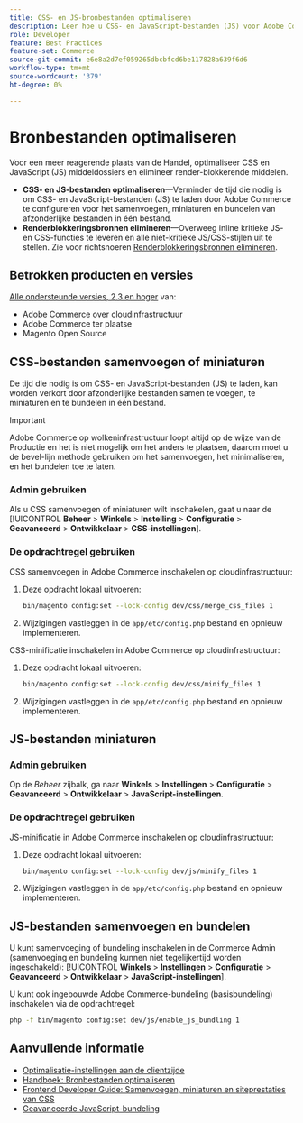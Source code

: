 ```yaml
---
title: CSS- en JS-bronbestanden optimaliseren
description: Leer hoe u CSS- en JavaScript-bestanden (JS) voor Adobe Commerce-projecten kunt samenvoegen en miniaturen via Beheer of de opdrachtregel.
role: Developer
feature: Best Practices
feature-set: Commerce
source-git-commit: e6e8a2d7ef059265dbcbfcd6be117828a639f6d6
workflow-type: tm+mt
source-wordcount: '379'
ht-degree: 0%

---
```


# Bronbestanden optimaliseren

Voor een meer reagerende plaats van de Handel, optimaliseer CSS en JavaScript (JS) middeldossiers en elimineer render-blokkerende middelen.

- **CSS- en JS-bestanden optimaliseren**—Verminder de tijd die nodig is om CSS- en JavaScript-bestanden (JS) te laden door Adobe Commerce te configureren voor het samenvoegen, miniaturen en bundelen van afzonderlijke bestanden in één bestand.
- **Renderblokkeringsbronnen elimineren**—Overweeg inline kritieke JS- en CSS-functies te leveren en alle niet-kritieke JS/CSS-stijlen uit te stellen. Zie voor richtsnoeren [Renderblokkeringsbronnen elimineren](https://web.dev/render-blocking-resources/).

## Betrokken producten en versies

[Alle ondersteunde versies, 2.3 en hoger](../../../release/versions.md) van:

- Adobe Commerce over cloudinfrastructuur
- Adobe Commerce ter plaatse
- Magento Open Source

## CSS-bestanden samenvoegen of miniaturen

De tijd die nodig is om CSS- en JavaScript-bestanden (JS) te laden, kan worden verkort door afzonderlijke bestanden samen te voegen, te miniaturen en te bundelen in één bestand.

>[!IMPORTANT]
>
>Adobe Commerce op wolkeninfrastructuur loopt altijd op de wijze van de Productie en het is niet mogelijk om het anders te plaatsen, daarom moet u de bevel-lijn methode gebruiken om het samenvoegen, het minimaliseren, en het bundelen toe te laten.

### Admin gebruiken

Als u CSS samenvoegen of miniaturen wilt inschakelen, gaat u naar de [!UICONTROL **Beheer** > **Winkels** > **Instelling** > **Configuratie** > **Geavanceerd** > **Ontwikkelaar** > **CSS-instellingen**].

### De opdrachtregel gebruiken

CSS samenvoegen in Adobe Commerce inschakelen op cloudinfrastructuur:

1. Deze opdracht lokaal uitvoeren:

   ```bash
   bin/magento config:set --lock-config dev/css/merge_css_files 1
   ```

1. Wijzigingen vastleggen in de `app/etc/config.php` bestand en opnieuw implementeren.

CSS-minificatie inschakelen in Adobe Commerce op cloudinfrastructuur:

1. Deze opdracht lokaal uitvoeren:

   ```bash
   bin/magento config:set --lock-config dev/css/minify_files 1
   ```

1. Wijzigingen vastleggen in de `app/etc/config.php` bestand en opnieuw implementeren.

## JS-bestanden miniaturen

### Admin gebruiken

Op de *Beheer* zijbalk, ga naar **Winkels** > **Instellingen** > **Configuratie** > **Geavanceerd** > **Ontwikkelaar** > **JavaScript-instellingen**.

### De opdrachtregel gebruiken

JS-minificatie in Adobe Commerce inschakelen op cloudinfrastructuur:

1. Deze opdracht lokaal uitvoeren:

   ```bash
   bin/magento config:set --lock-config dev/js/minify_files 1
   ```

1. Wijzigingen vastleggen in de `app/etc/config.php` bestand en opnieuw implementeren.

## JS-bestanden samenvoegen en bundelen

U kunt samenvoeging of bundeling inschakelen in de Commerce Admin (samenvoeging en bundeling kunnen niet tegelijkertijd worden ingeschakeld): [!UICONTROL **Winkels** > **Instellingen** > **Configuratie** > **Geavanceerd** > **Ontwikkelaar** > **JavaScript-instellingen**].

U kunt ook ingebouwde Adobe Commerce-bundeling (basisbundeling) inschakelen via de opdrachtregel:

```bash
php -f bin/magento config:set dev/js/enable_js_bundling 1
```

## Aanvullende informatie

- [Optimalisatie-instellingen aan de clientzijde](../../../performance/configuration.md#client-side-optimization-settings)
- [Handboek: Bronbestanden optimaliseren](https://docs.magento.com/user-guide/system/file-optimization.html)
- [Frontend Developer Guide: Samenvoegen, miniaturen en siteprestaties van CSS](https://developer.adobe.com/commerce/frontend-core/guide/css/#css-merging-minification-and-performance)
- [Geavanceerde JavaScript-bundeling](../../../performance/advanced-js-bundling.md)

